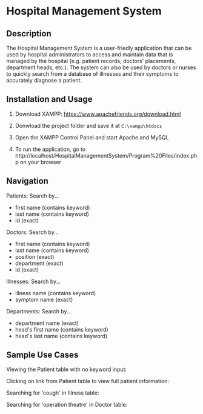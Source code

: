 # Hospital Management System

## Description
The Hospital Management System is a user-friedly application that can be used by hospital administrators to access and maintain data that is managed by the hospital (e.g. patient records, doctors' placements, department heads, etc.). The system can also be used by doctors or nurses to quickly search from a database of illnesses and their symptoms to accurately diagnose a patient.   

## Installation and Usage
1. Download XAMPP: https://www.apachefriends.org/download.html

2. Donwload the project folder and save it at ```C:\xampp\htdocs```

3. Open the XAMPP Control Panel and start Apache and MySQL

4. To run the application, go to http://localhost/HospitalManagementSystem/Program%20Files/index.php on your browser

## Navigation
Patients: Search by...
- first name (contains keyword)
- last name (contains keyword)
- id (exact)

Doctors: Search by...
- first name (contains keyword)
- last name (contains keyword)
- position (exact)
- department (exact)
- id (exact)

Illnesses: Search by...
- illness name (contains keyword)
- symptom name (exact)

Departments: Search by...
- department name (exact)
- head's first name (contains keyword)
- head's last name (contains keyword)

## Sample Use Cases
Viewing the Patient table with no keyword input:
<!--![patient_table](https://github.com/shrimeichock/HospitalManagementSystem/blob/main/images/patient_table.PNG) -->

Clicking on link from Patient table to view full patient information:
<!-- ![patient_data](https://user-images.githubusercontent.com/59775096/162786648-8c10ce34-db5f-4d6c-ab03-98a0fd041ba9.PNG) -->

Searching for 'cough' in Illness table:
<!-- ![cough_illness_search](https://user-images.githubusercontent.com/59775096/162786704-914a3f0e-4830-45a6-b267-791f1e64f5b7.PNG) -->

Searching for 'operation theatre' in Doctor table:
<!-- ![or_doctor_search](https://user-images.githubusercontent.com/59775096/162786717-d9e58120-4905-4f6f-9ba4-ff28c8b5dbcd.PNG) -->
